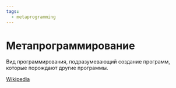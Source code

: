 ```yaml
---
tags: 
  - metaprogramming
---
```


# Метапрограммирование

Вид программирования, подразумевающий создание программ, которые порождают другие программы.

[Wikipedia](https://en.wikipedia.org/wiki/Metaprogramming)

